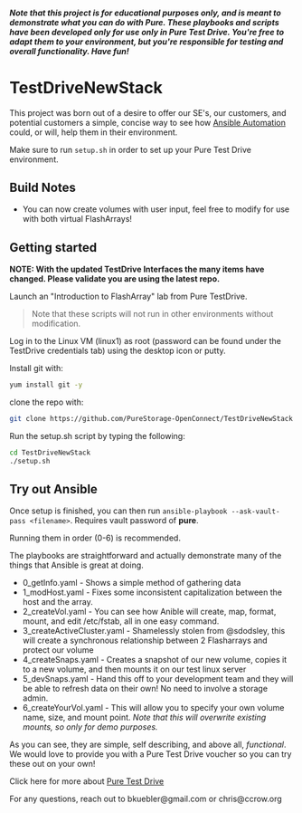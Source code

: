 #### *Note that this project is for educational purposes only, and is meant to demonstrate what you can do with Pure. These playbooks and scripts have been developed only for use only in Pure Test Drive. You're free to adapt them to your environment, but you're responsible for testing and overall functionality. Have fun!*

# TestDriveNewStack

This project was born out of a desire to offer our SE's, our customers, and potential customers a simple, concise way to see how [Ansible Automation](https://galaxy.ansible.com/purestorage) could, or will, help them in their environment.

Make sure to run `setup.sh` in order to set up your Pure Test Drive environment.

## Build Notes
* You can now create volumes with user input, feel free to modify for use with both virtual FlashArrays!


## Getting started

**NOTE: With the updated TestDrive Interfaces the many items have changed. Please validate you are using the latest repo.**

Launch an "Introduction to FlashArray" lab from Pure TestDrive. 

> Note that these scripts will not run in other environments without modification.

Log in to the Linux VM (linux1) as root (password can be found under the TestDrive credentials tab) using the desktop icon or putty.

Install git with:

```bash
yum install git -y
```

clone the repo with:

```bash
git clone https://github.com/PureStorage-OpenConnect/TestDriveNewStack
```

Run the setup.sh script by typing the following:

```bash
cd TestDriveNewStack
./setup.sh
```

## Try out Ansible

Once setup is finished, you can then run `ansible-playbook --ask-vault-pass <filename>`. Requires vault password of **pure**.

Running them in order (0-6) is recommended.

The playbooks are straightforward and actually demonstrate many of the things that Ansible is great at doing.

* 0_getInfo.yaml - Shows a simple method of gathering data
* 1_modHost.yaml - Fixes some inconsistent capitalization between the host and the array.
* 2_createVol.yaml - You can see how Anible will create, map, format, mount, and edit /etc/fstab, all in one easy command.
* 3_createActiveCluster.yaml - Shamelessly stolen from @sdodsley, this will create a synchronous relationship between 2 Flasharrays and protect our volume
* 4_createSnaps.yaml - Creates a snapshot of our new volume, copies it to a new volume, and then mounts it on our test linux server
* 5_devSnaps.yaml - Hand this off to your development team and they will be able to refresh data on their own! No need to involve a storage admin.
* 6_createYourVol.yaml - This will allow you to specify your own volume name, size, and mount point. *Note that this will overwrite existing mounts, so only for demo purposes.*

As you can see, they are simple, self describing, and above all, *functional*. We would love to provide you with a Pure Test Drive voucher so you can try these out on your own!

Click here for more about [Pure Test Drive](https://www.purestorage.com/products/flasharray-x/test-drive.html)


For any questions, reach out to bkuebler\@gmail.com or chris\@ccrow.org
